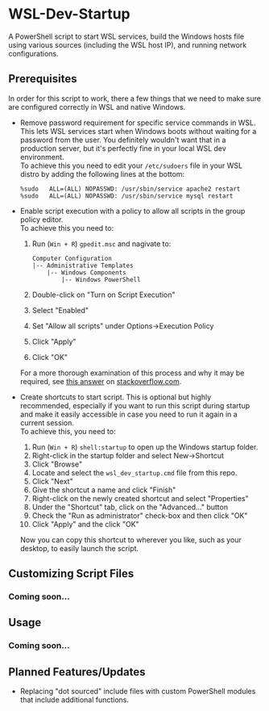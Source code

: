 # WSL-Dev-Startup
A PowerShell script to start WSL services, build the Windows hosts file using various sources (including the WSL host IP), and running network configurations.

## Prerequisites
In order for this script to work, there a few things that we need to make sure are configured correctly in WSL and native Windows.

*   Remove password requirement for specific service commands in WSL. This lets WSL services start when Windows boots without waiting for a password from the user. You definitely wouldn't want that in a production server, but it's perfectly fine in your local WSL dev environment.<br>
    To achieve this you need to edit your <code>/etc/sudoers</code> file in your WSL distro by adding the following lines at the bottom:

        %sudo   ALL=(ALL) NOPASSWD: /usr/sbin/service apache2 restart
        %sudo   ALL=(ALL) NOPASSWD: /usr/sbin/service mysql restart

*   Enable script execution with a policy to allow all scripts in the group policy editor. <br>
    To achieve this you need to:
	1.	Run (<code>Win + R</code>) <code>gpedit.msc</code> and nagivate to:

			Computer Configuration
	        |-- Administrative Templates
	            |-- Windows Components
	                |-- Windows PowerShell
	2.	Double-click on "Turn on Script Execution"
	3.	Select "Enabled"
	4.	Set "Allow all scripts" under Options->Execution Policy
	5.	Click "Apply"
	6.	Click "OK"

	For a more thorough examination of this process and why it may be required, see [this answer](https://stackoverflow.com/questions/27753917/how-do-you-successfully-change-execution-policy-and-enable-execution-of-powershe#answer-27755459) on [stackoverflow.com](https://stackoverflow.com).
    
*	Create shortcuts to start script. This is optional but highly recommended, especially if you want to run this script during startup and make it easily accessible in case you need to run it again in a current session. <br>
	To achieve this, you need to:

	1. Run (<code>Win + R</code>) <code>shell:startup</code> to open up the Windows startup folder.
	2. Right-click in the startup folder and select New->Shortcut
	3. Click "Browse"
	4. Locate and select the <code>wsl\_dev\_startup.cmd</code> file from this repo.
	5. Click "Next"
	6. Give the shortcut a name and click "Finish"
	7. Right-click on the newly created shortcut and select "Properties"
	8. Under the "Shortcut" tab, click on the "Advanced..." button
	9. Check the "Run as administrator" check-box and then click "OK"
	10. Click "Apply" and the click "OK"

	Now you can copy this shortcut to wherever you like, such as your desktop, to easily launch the script.

## Customizing Script Files
### Coming soon...

## Usage
### Coming soon...

## Planned Features/Updates
*	Replacing "dot sourced" include files with custom PowerShell modules that include additional functions. 